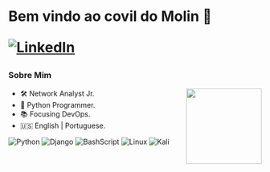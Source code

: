 <!DOCTYPE html>
<h1 align="left">Bem vindo ao covil do Molin 🧌
    
<a href="https://www.linkedin.com/in/jean-molin-us/">![LinkedIn](https://img.shields.io/badge/linkedin-%230077B5.svg?style=flat-square&logo=linkedin&logoColor=white)</a>
</h1> 



<h3>Sobre Mim</h3>
<img align="right" width="150" height="150" src="https://github.com/molinxo/molinxo/assets/99094380/584bc293-f4ad-4b26-a3d7-02313426b97c.gif"></a>
<ul>
    <li>🛠️ Network Analyst Jr.</li>
    <li>🐍 Python Programmer.</li>
    <li>📚 Focusing DevOps.</li>
    <li>🇺🇸 English | Portuguese.</li>
</ul>


![Python](https://img.shields.io/badge/python-black?style=for-the-badge&logo=python&logoColor=ffdd54)
![Django](https://img.shields.io/badge/django-%23092E20.svg?style=for-the-badge&logo=django&logoColor=white)
![BashScript](https://img.shields.io/badge/bash%20script-0101?style=flat&logo=gnubash&logoColor=%23FFFFFF&labelColor=%23000000)
![Linux](https://img.shields.io/badge/Linux-000?style=for-the-badge&logo=linux&logoColor=FCC624)
![Kali](https://img.shields.io/badge/Kali-268BEE?style=for-the-badge&logo=kalilinux&logoColor=red&labelColor=black&color=black)


  <!-- Adicione outras seções conforme necessário -->
